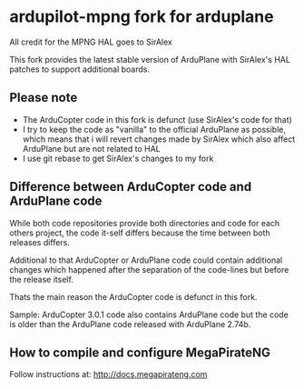 # ardupilot-mpng fork for arduplane

All credit for the MPNG HAL goes to SirAlex

This fork provides the latest stable version of ArduPlane with SirAlex's HAL patches to support additional boards.

## Please note
* The ArduCopter code in this fork is defunct (use SirAlex's code for that)
* I try to keep the code as "vanilla" to the official ArduPlane as possible,
  which means that i will revert changes made by SirAlex which also affect ArduPlane but are not related to HAL
* I use git rebase to get SirAlex's changes to my fork

## Difference between ArduCopter code and ArduPlane code

While both code repositories provide both directories and code for each others project,
the code it-self differs because the time between both releases differs.

Additional to that ArduCopter or ArduPlane code could contain additional changes which happened after
the separation of the code-lines but before the release itself.

Thats the main reason the ArduCopter code is defunct in this fork.

Sample:
  ArduCopter 3.0.1 code also contains ArduPlane code but the code is older than the ArduPlane code
  released with ArduPlane 2.74b.

## How to compile and configure MegaPirateNG
Follow instructions at: http://docs.megapirateng.com
